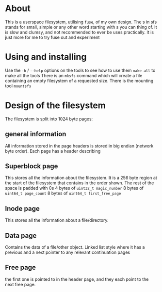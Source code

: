 
# About

This is a userspace filesystem, utilising `fuse`, of my own design.
The s in sfs stands for small, simple or any other word starting with s you can thing of.
It is slow and clumsy, and not recommended to ever be uses practically. It is just more for me to try fuse out and experiment

# Using and installing

Use the `-h` / `--help` options on the tools to see how to use them
`make all` to make all the tools
There is an `mksfs` command which will create a file containing an empty filesystem of a requested size.
There is the mounting tool `mountsfs`

# Design of the filesystem

The filesystem is split into 1024 byte pages:

## general information

All information stored in the page headers is stored in big endian (network byte order).
Each page has a header describing 

## Superblock page

This stores all the information about the filesystem. It is a 256 byte region at the start of the filesystem that contains in the order shown. The rest of the space is padded with 0s
4 bytes of `uint32_t magic_number`
8 bytes of `uint64_t page_count`
8 bytes of `uint64_t first_free_page`


## Inode page

This stores all the information about a file/directory.

## Data page

Contains the data of a file/other object. Linked list style where it has a previous and a next pointer to any relevant continuation pages
 
## Free page

 the first one is pointed to in the header page, and they each point to the next free page.

